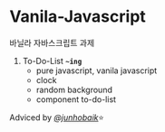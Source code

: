 # Vanila-Javascript

바닐라 자바스크립트 과제

1. To-Do-List **`~ing`**
   - pure javascript, vanila javascript
   - clock
   - random background
   - component to-do-list

Adviced by [_@junhobaik_](https://github.com/junhobaik)⭐️
